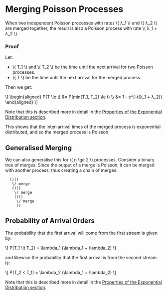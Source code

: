 # Merging Poisson Processes

When two independent Poisson processes with rates \\( λ_1 \\) and \\( λ_2 \\) are merged together, the result is also a Poisson process with rate \\( λ_1 + λ_2 \\).

### Proof

Let:

- \\( T_1 \\) and \\( T_2 \\) be the time until the next arrival for two Poisson processes.
- \\( T \\) be the time until the next arrival for the merged process.

Then we get:

\\[
\\begin{aligned}
P(T \\le t) &= P(min(T_1, T_2) \\le t) \\\\
            &= 1 - e^{-t(λ_1 + λ_2)}
\\end{aligned}
\\]

Note that this is described more in detail in the [Properties of the Exponential Distribution section](./properties-of-the-exponential-distribution.md).

This shows that the inter-arrival times of the merged process is exponential distributed, and so the merged process is Poisson.

## Generalised Merging

We can also generalise this for \\( n \\ge 2 \\) processes. Consider a binary tree of merges. Since the output of a merge is Poisson, it can be merged with another process, thus creating a chain of merges:

```
  ()()
   \/ merge
   ()()
    \/ merge
    ()()
     \/ merge
     ()
```

## Probability of Arrival Orders

The probability that the first arrival will come from the first stream is given by:

\\[
P(T_1 \\lt T_2) = \\lambda_1 (\\lambda_1 + \\lambda_2)
\\]

and likewise the probability that the first arrival is from the second stream is:

\\[
P(T_2 < T_1) = \\lambda_2 (\\lambda_1 + \\lambda_2)
\\]

Note that this is described more in detail in the [Properties of the Exponential Distribution section](./properties-of-the-exponential-distribution.md).

